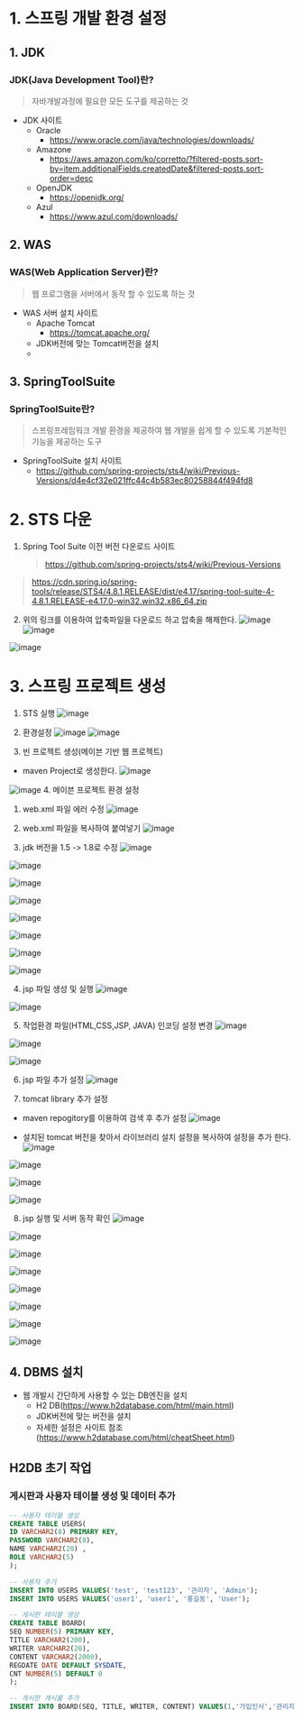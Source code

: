 # 1. 스프링 개발 환경 설정
## 1. JDK
### JDK(Java Development Tool)란?
> 자바개발과정에 필요한 모든 도구를 제공하는 것
- JDK 사이트
  - Oracle
      - https://www.oracle.com/java/technologies/downloads/
  - Amazone
    - https://aws.amazon.com/ko/corretto/?filtered-posts.sort-by=item.additionalFields.createdDate&filtered-posts.sort-order=desc
  - OpenJDK
    - https://openjdk.org/
  - Azul
    - https://www.azul.com/downloads/
## 2. WAS
### WAS(Web Application Server)란?
> 웹 프로그램을 서버에서 동작 할 수 있도록 하는 것
  - WAS 서버 설치 사이트
      - Apache Tomcat
        - https://tomcat.apache.org/
      - JDK버전에 맞는 Tomcat버전을 설치
      - 
## 3. SpringToolSuite
### SpringToolSuite란?
> 스프링프레임워크 개발 환경을 제공하여 웹 개발을 쉽게 할 수 있도록 기본적인 기능을 제공하는 도구
- SpringToolSuite 설치 사이트
    - https://github.com/spring-projects/sts4/wiki/Previous-Versions/d4e4cf32e021ffc44c4b583ec80258844f494fd8
 
###
# 2. STS 다운  
1. Spring Tool Suite 이전 버전 다운로드 사이트
   > https://github.com/spring-projects/sts4/wiki/Previous-Versions
> https://cdn.spring.io/spring-tools/release/STS4/4.8.1.RELEASE/dist/e4.17/spring-tool-suite-4-4.8.1.RELEASE-e4.17.0-win32.win32.x86_64.zip
2. 위의 링크를 이용하여 압축파일을 다운로드 하고 압축을 해제한다.
![image](https://github.com/user-attachments/assets/d5725086-ba7c-4eeb-b7b5-01b14db7304d)
![image](https://github.com/user-attachments/assets/6030d7a6-8285-4508-a338-98bd2db361ae)

![image](https://github.com/user-attachments/assets/0103434f-7293-4bbb-aa4e-f6b1e906dcf3)

# 3. 스프링 프로젝트 생성
1. STS 실행
![image](https://github.com/user-attachments/assets/7de32b5b-13c9-4c43-900b-2f59f600a533)

2. 환경설정
  ![image](https://github.com/user-attachments/assets/f4d88067-e01f-4f0b-ba01-097def1a11ed)
![image](https://github.com/user-attachments/assets/b6b93d2a-3abb-4ef7-8c3d-c7ae2311bc81)

3. 빈 프로젝트 생성(메이븐 기반 웹 프로젝트)
  - maven Project로 생성한다.
![image](https://github.com/user-attachments/assets/c925888d-200b-49a3-b209-d8944f39d0a2)

![image](https://github.com/user-attachments/assets/829c4c9c-fc43-41ae-be73-edb428683087)
4. 메이븐 프로젝트 환경 설정
1) web.xml 파일 에러 수정
![image](https://github.com/user-attachments/assets/f9a341bd-c323-4813-843f-03f8577c0703)

2) web.xml 파일을 복사하여 붙여넣기
![image](https://github.com/user-attachments/assets/b5d8d324-220a-489d-af0e-7ba71cc011c7)

3) jdk 버전을 1.5 -> 1.8로 수정
![image](https://github.com/user-attachments/assets/c0d8003a-e8a3-483f-863e-2c0354fea6fb)

![image](https://github.com/user-attachments/assets/8c9da401-88db-4a6c-9a26-b50bd932adb7)

![image](https://github.com/user-attachments/assets/02481eb9-c30f-4c6b-bfde-c1187c70a4a9)

![image](https://github.com/user-attachments/assets/2df00d76-865f-4578-8aa4-d418d739d2c3)

![image](https://github.com/user-attachments/assets/d0d0243e-883c-42f9-bc50-f29733428f5b)
   
![image](https://github.com/user-attachments/assets/71ce2153-849f-4101-8afc-32d7329dc3e2)

![image](https://github.com/user-attachments/assets/952ba655-306e-43f5-952c-1b4b2de9a357)

![image](https://github.com/user-attachments/assets/5a8cf6bd-ef91-4d64-9661-7511d34d5441)

4) jsp 파일 생성 및 실행
![image](https://github.com/user-attachments/assets/7cd52940-5f3b-459d-8942-875783a2adbe)

![image](https://github.com/user-attachments/assets/e70d3832-0955-4b20-b945-5ec1115e31a8)

5) 작업환경 파일(HTML,CSS,JSP, JAVA) 인코딩 설정 변경
![image](https://github.com/user-attachments/assets/59c5952b-0f17-414b-8470-0ecdb51d2958)

![image](https://github.com/user-attachments/assets/337a747a-a9fd-424f-8685-bd0f21078b3b)

![image](https://github.com/user-attachments/assets/11603ec6-3eb7-4da4-888e-044295434b7a)

6) jsp 파일 추가 설정
![image](https://github.com/user-attachments/assets/32b9543f-fd4a-4223-8f3f-f7f5ee8d98b9)

7) tomcat library 추가 설정
- maven repogitory를 이용하여 검색 후 추가 설정
![image](https://github.com/user-attachments/assets/d0eadcf2-65d5-437d-b0bc-d242253be843)

- 설치된 tomcat 버전을 찾아서 라이브러리 설치 설정을 복사하여 설정을 추가 한다.
![image](https://github.com/user-attachments/assets/6af0103f-56c4-4bd6-8c24-9864bd9b72c9)

![image](https://github.com/user-attachments/assets/c5127865-f523-49fe-a20a-17037758c8e0)

![image](https://github.com/user-attachments/assets/16206aba-907c-4aee-9fc7-b71d84ae86e6)

![image](https://github.com/user-attachments/assets/8fa88208-62a6-412d-a16b-c545710a33ea)

8) jsp 실행 및 서버 동작 확인
![image](https://github.com/user-attachments/assets/12adacb4-377d-4609-9663-c840fdb3fa2f)

![image](https://github.com/user-attachments/assets/bbb0fe21-48e9-4f6b-84d6-2f7828dc8915)

![image](https://github.com/user-attachments/assets/b02d5c81-2c1e-46ac-8570-890c9d55298c)
   
![image](https://github.com/user-attachments/assets/3f535d4e-4caf-400a-abdd-2c885d8c0b7c)

![image](https://github.com/user-attachments/assets/10998e46-e0b4-4fef-ae67-11b1bc4db821)

![image](https://github.com/user-attachments/assets/894048f1-119b-4039-a704-ab7724cdf511)

![image](https://github.com/user-attachments/assets/a98fedf8-b3c5-4664-a4d5-e0baacdc1329)

![image](https://github.com/user-attachments/assets/85023c2a-f596-4483-9abd-a1da63e9fc1f)


## 4. DBMS 설치
  - 웹 개발시 간단하게 사용할 수 있는 DB엔진을 설치
      - H2 DB(https://www.h2database.com/html/main.html)
      - JDK버전에 맞는 버전을 설치
      - 자세한 설정은 사이트 참조(https://www.h2database.com/html/cheatSheet.html)
        

## H2DB 초기 작업

### 게시판과 사용자 테이블 생성 및 데이터 추가
```sql
-- 사용자 테이블 생성
CREATE TABLE USERS(
ID VARCHAR2(8) PRIMARY KEY,
PASSWORD VARCHAR2(8),
NAME VARCHAR2(20) ,
ROLE VARCHAR2(5)
);

-- 사용자 추가
INSERT INTO USERS VALUES('test', 'test123', '관리자', 'Admin');
INSERT INTO USERS VALUES('user1', 'user1', '홍길동', 'User');

-- 게시판 테이블 생성
CREATE TABLE BOARD(
SEQ NUMBER(5) PRIMARY KEY,
TITLE VARCHAR2(200),
WRITER VARCHAR2(20),
CONTENT VARCHAR2(2000),
REGDATE DATE DEFAULT SYSDATE,
CNT NUMBER(5) DEFAULT 0
);

-- 게시판 게시물 추가
INSERT INTO BOARD(SEQ, TITLE, WRITER, CONTENT) VALUES(1,'가입인사','관리자','잘 부탁드립니다...');
```
